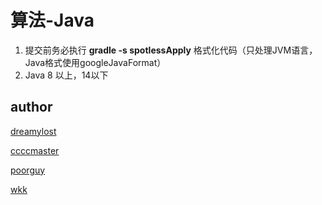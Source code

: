 # 算法-Java

1. 提交前务必执行 **gradle -s spotlessApply** 格式化代码（只处理JVM语言，Java格式使用googleJavaFormat）
2. Java 8 以上，14以下

## author

[dreamylost](./src/main/java/io/github/dreamylost/dreamylost.md)

[ccccmaster](./src/main/java/io/github/ccccmaster/ccccmaster.md)

[poorguy](./src/main/java/io/github/poorguy/poorguy.md)

[wkk](./src/main/java/io/github/wkk/wkk.md)

